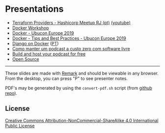 # Presentations

- [Terraform Providers - Hashicorp Meetup RJ (pt)](https://tcarreira.github.io/presentations/hashicorp-meetup-terraform-providers) [(youtube)](https://youtube.com/live/OiD38iFmAjE)
- [Docker Workshop](https://tcarreira.github.io/presentations/docker-workshop/)
- [Docker - Ubucon Europe 2019](https://tcarreira.github.io/presentations/ubucon-europe-2019/docker.html)
- [Docker - Tips and Best Practices - Ubucon Europe 2019](https://tcarreira.github.io/presentations/ubucon-europe-2019/docker2.html)
- [Django on Docker](https://tcarreira.github.io/presentations/django-docker/) ([PT](https://tcarreira.github.io/presentations/django-docker/pt.html))
- [Como manter um podcast a custo zero com software livre](https://tcarreira.github.io/presentations/marmita-de-redon/software-livre.html)
- [Build and host your podcast for free](https://tcarreira.github.io/presentations/marmita-de-redon/devops-lisbon.html)
- [Open Source](https://tcarreira.github.io/presentations/opensource)

----

These slides are made with [Remark](https://github.com/gnab/remark) and should be viewable in any browser.
From the desktop, you can press "P" to see presenter notes.

PDF's may be generated by using the `convert-pdf.sh` script (from [github repo](https://github.com/tcarreira/presentations)).

## License

[Creative Commons Attribution-NonCommercial-ShareAlike 4.0 International Public License](LICENSE)

